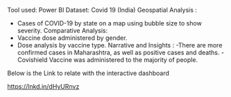 Tool used: Power BI
Dataset: Covid 19 (India)
Geospatial Analysis : 
- Cases of COVID-19 by state on a map using bubble size to show severity.
Comparative Analysis:
- Vaccine dose administered by gender.
- Dose analysis by vaccine type.
Narrative and Insights : 
-There are more confirmed cases in Maharashtra, as well as positive cases and deaths.
-Covishield Vaccine was administered to the majority of people.

Below is the Link to relate with the interactive dashboard

https://lnkd.in/dHyURnvz 
